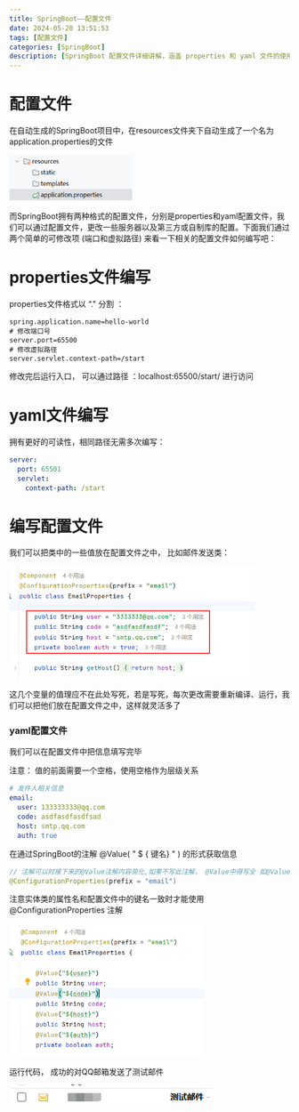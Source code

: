 ```yaml
---
title: SpringBoot——配置文件
date: 2024-05-20 13:51:53
tags: [配置文件]
categories: [SpringBoot]
description: [SpringBoot 配置文件详细讲解，涵盖 properties 和 yaml 文件的使用，以及如何通过配置文件灵活管理项目配置]
---
```


# 配置文件

在自动生成的SpringBoot项目中，在resources文件夹下自动生成了一个名为application.properties的文件

<img src="2024-05-20/image-20240520140134252.png" alt="image-20240520140134252" style="zoom:67%;" />

而SpringBoot拥有两种格式的配置文件，分别是properties和yaml配置文件，我们可以通过配置文件，更改一些服务器以及第三方或自制库的配置。下面我们通过两个简单的可修改项  (端口和虚拟路径)  来看一下相关的配置文件如何编写吧：

# properties文件编写

properties文件格式以 “." 分割 ： 

```properties
spring.application.name=hello-world
# 修改端口号
server.port=65500
# 修改虚拟路径
server.servlet.context-path=/start
```

修改完后运行入口， 可以通过路径 ：localhost:65500/start/ 进行访问

# yaml文件编写

拥有更好的可读性，相同路径无需多次编写：

```yaml
server:
  port: 65501
  servlet:
    context-path: /start
```

# 编写配置文件

我们可以把类中的一些值放在配置文件之中， 比如邮件发送类：

<img src="2024-05-20/image-20240520143737829.png" alt="image-20240520143737829" style="zoom: 67%;" />

这几个变量的值理应不在此处写死，若是写死，每次更改需要重新编译、运行，我们可以把他们放在配置文件之中，这样就灵活多了

### yaml配置文件

我们可以在配置文件中把信息填写完毕

注意： 值的前面需要一个空格，使用空格作为层级关系

```yaml
# 发件人相关信息
email:
  user: 133333333@qq.com
  code: asdfasdfasdfsad
  host: smtp.qq.com
  auth: true
```

在通过SpringBoot的注解 @Value( " $ { 键名}  " ) 的形式获取信息

```java
// 注解可以时接下来的@Value注解内容简化,如果不写此注解， @Value中得写全 如@Value("${email.user}")
@ConfigurationProperties(prefix = "email")
```

注意实体类的属性名和配置文件中的键名一致时才能使用 @ConfigurationProperties 注解

<img src="2024-05-20/image-20240520145154961.png" alt="image-20240520145154961" style="zoom:67%;" />

运行代码， 成功的对QQ邮箱发送了测试邮件

![image-20240520145003088](2024-05-20/image-20240520145003088.png)
